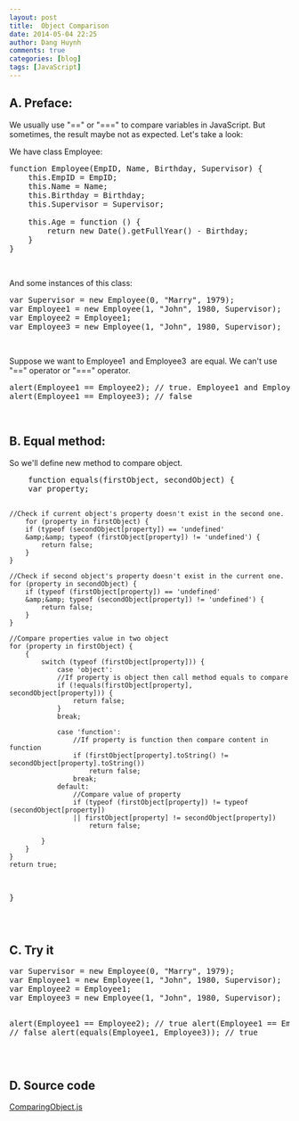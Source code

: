 ```yaml
---
layout: post
title:  Object Comparison
date: 2014-05-04 22:25
author: Dang Huynh
comments: true
categories: [blog]
tags: [JavaScript]
---
```


<h2>A. Preface:</h2>
We usually use "==" or "===" to compare variables in JavaScript. But sometimes, the result maybe not as expected. Let's take a look:

We have class Employee:
<pre class="lang:js decode:true ">function Employee(EmpID, Name, Birthday, Supervisor) {
    this.EmpID = EmpID;
    this.Name = Name;
    this.Birthday = Birthday;
    this.Supervisor = Supervisor;

    this.Age = function () {
        return new Date().getFullYear() - Birthday;
    }
}</pre>
&nbsp;

<!--more-->

And some instances of this class:
<pre class="lang:default decode:true ">var Supervisor = new Employee(0, "Marry", 1979);
var Employee1 = new Employee(1, "John", 1980, Supervisor);
var Employee2 = Employee1;
var Employee3 = new Employee(1, "John", 1980, Supervisor);</pre>
&nbsp;

Suppose we want to Employee1  and Employee3  are equal. We can't use "==" operator or "===" operator.
<pre class="lang:default decode:true ">alert(Employee1 == Employee2); // true. Employee1 and Employee2 are reference to ONE object in memory.
alert(Employee1 == Employee3); // false</pre>
&nbsp;
<h2>B. Equal method:</h2>
So we'll define new method to compare object.
<pre class="lang:default decode:true ">    function equals(firstObject, secondObject) {
    var property;

    //Check if current object's property doesn't exist in the second one.
        for (property in firstObject) {
        if (typeof (secondObject[property]) == 'undefined'
        &amp;&amp; typeof (firstObject[property]) != 'undefined') {
            return false;
        }
    }

    //Check if second object's property doesn't exist in the current one.
    for (property in secondObject) {
        if (typeof (firstObject[property]) == 'undefined'
        &amp;&amp; typeof (secondObject[property]) != 'undefined') {
            return false;
        }
    }

    //Compare properties value in two object
    for (property in firstObject) {
        {
            switch (typeof (firstObject[property])) {
                case 'object':
                //If property is object then call method equals to compare
                if (!equals(firstObject[property], secondObject[property])) {
                    return false;
                } 
                break;

                case 'function':
                    //If property is function then compare content in function
                    if (firstObject[property].toString() != secondObject[property].toString())
                        return false;
                    break;
                default:
                    //Compare value of property
                    if (typeof (firstObject[property]) != typeof (secondObject[property])
                    || firstObject[property] != secondObject[property])
                        return false;

            }
        }
    }
    return true;
}</pre>
&nbsp;
<h2>C. Try it</h2>
<pre class="lang:default decode:true ">var Supervisor = new Employee(0, "Marry", 1979);
var Employee1 = new Employee(1, "John", 1980, Supervisor);
var Employee2 = Employee1;
var Employee3 = new Employee(1, "John", 1980, Supervisor);

alert(Employee1 == Employee2); // true
alert(Employee1 == Employee3); // false
alert(equals(Employee1, Employee3)); // true</pre>
&nbsp;
<h2>D. Source code</h2>
<a href="https://dl.dropboxusercontent.com/u/12630059/ComparingObjects2.js">ComparingObject.js</a>
